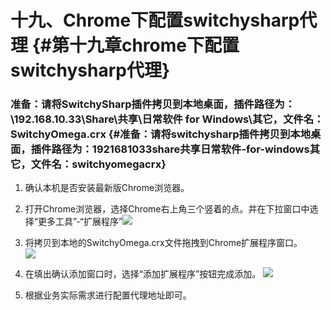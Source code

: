 # 十九、Chrome下配置switchysharp代理 {#第十九章chrome下配置switchysharp代理}

### 准备：请将SwitchySharp插件拷贝到本地桌面，插件路径为：\192.168.10.33\Share\共享\日常软件 for Windows\其它，文件名：SwitchyOmega.crx {#准备：请将switchysharp插件拷贝到本地桌面，插件路径为：1921681033share共享日常软件-for-windows其它，文件名：switchyomegacrx}

1. 确认本机是否安装最新版Chrome浏览器。

2. 打开Chrome浏览器，选择Chrome右上角三个竖着的点。并在下拉窗口中选择“更多工具”-“扩展程序”![](https://ws1.sinaimg.cn/large/006tKfTcly1fj2zwa558qj31c20iddn3.jpg)

3. 将拷贝到本地的SwitchyOmega.crx文件拖拽到Chrome扩展程序窗口。  
   ![](https://ws1.sinaimg.cn/large/006tKfTcly1fj300qjgxxj31c20yggqg.jpg)

4. 在填出确认添加窗口时，选择“添加扩展程序”按钮完成添加。
   ![](https://ws2.sinaimg.cn/large/006tKfTcly1fj30174pgkj31c20yg7ag.jpg)
5. 根据业务实际需求进行配置代理地址即可。



